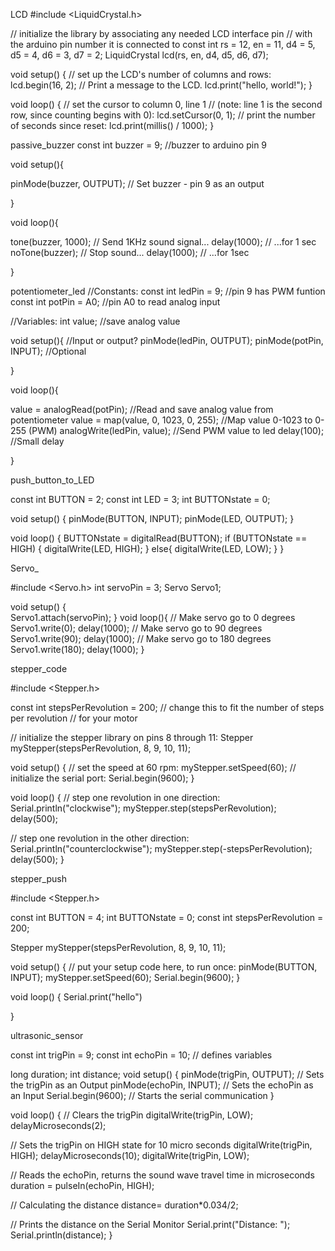 LCD
#include <LiquidCrystal.h>

// initialize the library by associating any needed LCD interface pin
// with the arduino pin number it is connected to
const int rs = 12, en = 11, d4 = 5, d5 = 4, d6 = 3, d7 = 2;
LiquidCrystal lcd(rs, en, d4, d5, d6, d7);

void setup() {
  // set up the LCD's number of columns and rows:
  lcd.begin(16, 2);
  // Print a message to the LCD.
  lcd.print("hello, world!");
}

void loop() {
  // set the cursor to column 0, line 1
  // (note: line 1 is the second row, since counting begins with 0):
  lcd.setCursor(0, 1);
  // print the number of seconds since reset:
  lcd.print(millis() / 1000);
}


passive_buzzer
const int buzzer = 9; //buzzer to arduino pin 9


void setup(){
 
  pinMode(buzzer, OUTPUT); // Set buzzer - pin 9 as an output

}

void loop(){
 
  tone(buzzer, 1000); // Send 1KHz sound signal...
  delay(1000);        // ...for 1 sec
  noTone(buzzer);     // Stop sound...
  delay(1000);        // ...for 1sec
  
}

potentiometer_led
//Constants:
const int ledPin = 9;  //pin 9 has PWM funtion
const int potPin = A0; //pin A0 to read analog input

//Variables:
int value; //save analog value


void setup(){
  //Input or output?
  pinMode(ledPin, OUTPUT); 
  pinMode(potPin, INPUT); //Optional 

}

void loop(){
  
  value = analogRead(potPin);          //Read and save analog value from potentiometer
  value = map(value, 0, 1023, 0, 255); //Map value 0-1023 to 0-255 (PWM)
  analogWrite(ledPin, value);          //Send PWM value to led
  delay(100);                          //Small delay
  
}

push_button_to_LED

const int BUTTON = 2;
const int LED = 3;
int BUTTONstate = 0;

void setup()
{
  pinMode(BUTTON, INPUT);
  pinMode(LED, OUTPUT);
}

void loop()
{
  BUTTONstate = digitalRead(BUTTON);
  if (BUTTONstate == HIGH)
  {
    digitalWrite(LED, HIGH);
  } 
  else{
    digitalWrite(LED, LOW);
  }
}

Servo_

#include <Servo.h> 
int servoPin = 3; 
Servo Servo1; 

void setup() {  
   Servo1.attach(servoPin); 
}
void loop(){ 
   // Make servo go to 0 degrees 
   Servo1.write(0); 
   delay(1000); 
   // Make servo go to 90 degrees 
   Servo1.write(90); 
   delay(1000); 
   // Make servo go to 180 degrees 
   Servo1.write(180); 
   delay(1000); 
}

stepper_code


#include <Stepper.h>

const int stepsPerRevolution = 200;  // change this to fit the number of steps per revolution
// for your motor

// initialize the stepper library on pins 8 through 11:
Stepper myStepper(stepsPerRevolution, 8, 9, 10, 11);

void setup() {
  // set the speed at 60 rpm:
  myStepper.setSpeed(60);
  // initialize the serial port:
  Serial.begin(9600);
}

void loop() {
  // step one revolution  in one direction:
  Serial.println("clockwise");
  myStepper.step(stepsPerRevolution);
  delay(500);

  // step one revolution in the other direction:
  Serial.println("counterclockwise");
  myStepper.step(-stepsPerRevolution);
  delay(500);
}


stepper_push

#include <Stepper.h>

const int BUTTON = 4;
int BUTTONstate = 0;
const int stepsPerRevolution = 200;

Stepper myStepper(stepsPerRevolution, 8, 9, 10, 11);

void setup() {
  // put your setup code here, to run once:
  pinMode(BUTTON, INPUT);
  myStepper.setSpeed(60);
  Serial.begin(9600);
}

void loop() {
    Serial.print("hello")

}

ultrasonic_sensor

const int trigPin = 9;
const int echoPin = 10;
// defines variables

long duration;
int distance;
void setup() {
pinMode(trigPin, OUTPUT); // Sets the trigPin as an Output
pinMode(echoPin, INPUT); // Sets the echoPin as an Input
Serial.begin(9600); // Starts the serial communication
}

void loop() {
// Clears the trigPin
digitalWrite(trigPin, LOW);
delayMicroseconds(2);

// Sets the trigPin on HIGH state for 10 micro seconds
digitalWrite(trigPin, HIGH);
delayMicroseconds(10);
digitalWrite(trigPin, LOW);

// Reads the echoPin, returns the sound wave travel time in microseconds
duration = pulseIn(echoPin, HIGH);

// Calculating the distance
distance= duration*0.034/2;

// Prints the distance on the Serial Monitor
Serial.print("Distance: ");
Serial.println(distance);
}
